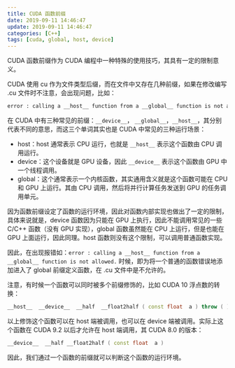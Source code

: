 ```yaml
---
title: CUDA 函数前缀
date: 2019-09-11 14:46:47
update: 2019-09-11 14:46:47
categories: [C++]
tags: [cuda, global, host, device]
---
```


CUDA 函数前缀作为 CUDA 编程中一种特殊的使用技巧，其具有一定的限制意义。

<!--more-->

CUDA 使用 cu 作为文件类型后缀，而在文件中又存在几种前缀，如果在修改编写 .cu 文件时不注意，会出现问题，比如：

```bash
error : calling a __host__ function from a __global__ function is not allowed.
```

在 CUDA 中有三种常见的前缀：`__device__`， `__global__`，`__host__`，其分别代表不同的意思，而这三个单词其实也是 CUDA 中常见的三种运行场景：

- host：host 通常表示 CPU 运行，也就是 `__host__` 表示这个函数由 CPU 调用运行。
- device：这个设备就是 GPU 设备，因此 `__device__` 表示这个函数由 GPU 中一个线程调用。
- global：这个通常表示一个内核函数，其实通用含义就是这个函数可能在 CPU 和 GPU 上运行。其由 CPU 调用，然后将并行计算任务发送到 GPU 的任务调用单元。

因为函数前缀设定了函数的运行环境，因此对函数内部实现也做出了一定的限制，具体来说就是，device 函数因为只能在 GPU 上执行，因此不能调用常见的一些 C/C++ 函数（没有 GPU 实现），global 函数虽然能在 CPU 上运行，但是也能在 GPU 上面运行，因此同理。host 函数则没有这个限制，可以调用普通函数实现。

因此，在出现报错如：`error : calling a __host__ function from a __global__ function is not allowed.` 时候，即为将一个普通的函数错误地添加进入了 global 前缀定义函数，在 .cu 文件中是不允许的。

注意，有时候一个函数可以同时被多个前缀修饰的，比如 CUDA 10 浮点数的转换：

```c++
__host__ ​ __device__ ​ __half 	__float2half ( const float  a ) throw ( )
```

以上修饰这个函数可以在 host 端被调用，也可以在 device 端被调用。实际上这个函数在 CUDA 9.2 以后才允许在 host 端调用，其 CUDA 8.0 的版本：

```c++
__device__ ​ __half __float2half ( const float  a )
```

因此，我们通过一个函数的前缀就可以判断这个函数的运行环境。
